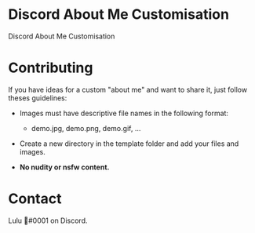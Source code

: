 # Discord About Me Customisation

Discord About Me Customisation

# Contributing

If you have ideas for a custom "about me" and want to share it, just follow theses guidelines:

- Images must have descriptive file names in the following format:
  - demo.jpg, demo.png, demo.gif, ...

- Create a new directory in the template folder and add your files and images.

- **No nudity or nsfw content.**

# Contact
Lulu 🍉#0001 on Discord.
